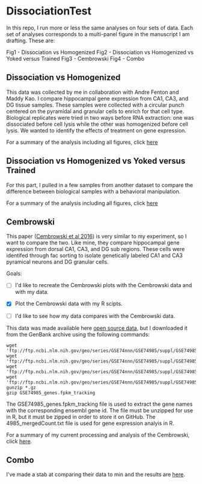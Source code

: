 # DissociationTest

In this repo, I run more or less the same analyses on four sets of data. Each set of analyses corresponds to a multi-panel figure in the manuscript I am drafting. These are:

Fig1 - Dissociation vs Homogenized
Fig2 - Dissociation vs Homogenized vs Yoked versus Trained 
Fig3 - Cembrowski
Fig4 - Combo

## Dissociation vs Homogenized
This data was collected by me in collaboration with Andre Fenton and Maddy Kao. I compare hippocampal gene expression from CA1, CA3, and DG tissue samples. These samples were collected with a circular punch centered on the pyramidal and granular cells to enrich for that cell type. Biological replicates were tried in two ways before RNA extraction: one was dissociated before cell lysis while the other was homogenized before cell lysis. We wanted to identify the effects of treatment on gene expression. 

For a summary of the analysis including all figures, click [here](bin/DissociationTest.md)

## Dissociation vs Homogenized vs Yoked versus Trained 

For this part, I pulled in a few samples from another dataset to compare the difference between biological samples with a behavioral manipulation. 

For a summary of the analysis including all figures, click [here](bin/behavior.md)

## Cembrowski


This paper ([Cembrowski et al 2016](https://elifesciences.org/content/5/e14997#fig1s3)) is very similar to my experiment, so I want to compare the two. Like mine, they compare hippocampal gene expression from dorsal CA1, CA3, and DG sub regions. These cells were identifed through fac sorting to isolate genetically labeled CA1 and CA3 pyramical neurons and DG granular cells. 

Goals:
- [ ] I'd like to recreate the Cembrowski plots with the Cembrowski data and with my data.
- [x] Plot the Cembrowski data with my R scipts.
- [ ] I'd like to see how my data compares with the Cembrowski data. 


This data was made available here [open source data](https://www.janelia.org/lab/spruston-lab/resources/source-data-simulation-code-other-resources), but I downloaded it from the GenBank archive using the following commands: 

~~~~
wget 'ftp://ftp.ncbi.nlm.nih.gov/geo/series/GSE74nnn/GSE74985/suppl/GSE74985_gene_exp.diff.gz'
wget 'ftp://ftp.ncbi.nlm.nih.gov/geo/series/GSE74nnn/GSE74985/suppl/GSE74985_genes.fpkm_tracking.gz'
wget 'ftp://ftp.ncbi.nlm.nih.gov/geo/series/GSE74nnn/GSE74985/suppl/GSE74985_genes.read_group_tracking.txt.gz'
wget 'ftp://ftp.ncbi.nlm.nih.gov/geo/series/GSE74nnn/GSE74985/suppl/GSE74985_mergedCount.txt.gz'
gunzip *.gz
gzip GSE74985_genes.fpkm_tracking
~~~~

The GSE74985_genes.fpkm_tracking file is used to extract the gene names with the corresponding ensembl gene id. The file must be unzipped for use in R, but it must be zipped in order to store it on GitHub. The 4985_mergedCount.txt file is used for gene expression analyis in R.

For a summary of my current processing and analysis of the Cembrowski, click [here](bin/Cembrowski.md).

## Combo

I've made a stab at comparing their data to min and the results are [here](bin/combo.md).
